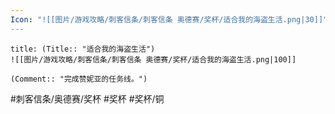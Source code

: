 ```yaml
---
Icon: "![[图片/游戏攻略/刺客信条/刺客信条 奥德赛/奖杯/适合我的海盗生活.png|30]]"
---
```

```ad-common-bronze-trophy
title: (Title:: "适合我的海盗生活")
![[图片/游戏攻略/刺客信条/刺客信条 奥德赛/奖杯/适合我的海盗生活.png|100]]

(Comment:: "完成赞妮亚的任务线。")
```

#刺客信条/奥德赛/奖杯 #奖杯 #奖杯/铜
